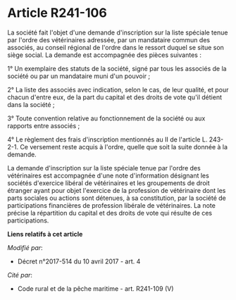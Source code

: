 # Article R241-106

La société fait l'objet d'une demande d'inscription sur la liste spéciale tenue par l'ordre des vétérinaires adressée, par un
mandataire commun des associés, au conseil régional de l'ordre dans le ressort duquel se situe son siège social. La demande
est accompagnée des pièces suivantes :

1° Un exemplaire des statuts de la société, signé par tous les associés de la société ou par un mandataire muni d'un
pouvoir ;

2° La liste des associés avec indication, selon le cas, de leur qualité, et pour chacun d'entre eux, de la part du capital et
des droits de vote qu'il détient dans la société ;

3° Toute convention relative au fonctionnement de la société ou aux rapports entre associés ;

4° Le règlement des frais d'inscription mentionnés au II de l'article L. 243-2-1. Ce versement reste acquis à l'ordre, quelle
que soit la suite donnée à la demande.

La demande d'inscription sur la liste spéciale tenue par l'ordre des vétérinaires est accompagnée d'une note d'information
désignant les sociétés d'exercice libéral de vétérinaires et les groupements de droit étranger ayant pour objet l'exercice de
la profession de vétérinaire dont les parts sociales ou actions sont détenues, à sa constitution, par la société de
participations financières de profession libérale de vétérinaires. La note précise la répartition du capital et des droits de
vote qui résulte de ces participations.

**Liens relatifs à cet article**

_Modifié par_:

  - Décret n°2017-514 du 10 avril 2017 - art. 4

_Cité par_:

  - Code rural et de la pêche maritime - art. R241-109 (V)
